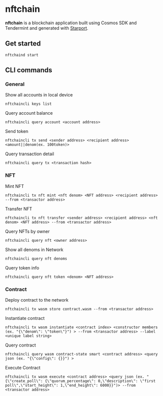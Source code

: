 # nftchain

**nftchain** is a blockchain application built using Cosmos SDK and Tendermint and generated with [Starport](https://github.com/tendermint/starport).

## Get started

```
nftchaind start
```
## CLI commands

### General

Show all accounts in local device

```nftchaincli keys list```

Query account balance

```nftchaincli query account <account address>```

Send token

```nftchaincli tx send <sender address> <recipient address> <amount||denom(ex. 100token)>```

Query transaction detail

```nftchaincli query tx <transaction hash>```
 
### NFT

Mint NFT

```nftchaincli tx nft mint <nft denom> <NFT address> <recipient address> --from <transactor address>```

Transfer NFT

```nftchaincli tx nft transfer <sender address> <recipient address> <nft denom> <NFT address> --from <transactor address>```

Query NFTs by owner

```nftchaincli query nft <owner address>```

Show all denoms in Network

```nftchaincli query nft denoms```
 
Query token info

```nftchaincli query nft token <denom> <NFT address>```

### Contract

Deploy contract to the network 

```nftchaincli tx wasm store contract.wasm --from <transactor address>```

Instantiate contract

```nftchaincli tx wasm instantiate <contract index> <constructor members (ex. "{\"denom\": \"token\"}") > --from <transactor address> --label <unique label string>```


Query contract

```nftchaincli query wasm contract-state smart <contract address> <query json (ex. "{\"config\": {}}") >```

Execute Contract

```nftchaincli tx wasm execute <contract address> <query json (ex. "{\"create_poll\": {\"quorum_percentage\": 0,\"description\": \"first poll\",\"start_height\": 1,\"end_height\": 6000}}")> --from <transactor address>```

